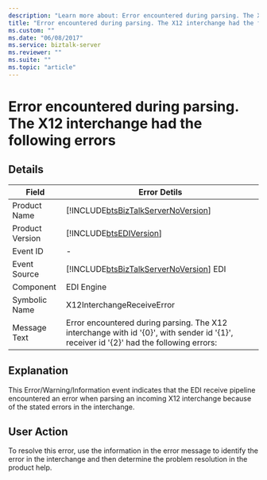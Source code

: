```yaml
---
description: "Learn more about: Error encountered during parsing. The X12 interchange had the following errors"
title: "Error encountered during parsing. The X12 interchange had the following errors"
ms.custom: ""
ms.date: "06/08/2017"
ms.service: biztalk-server
ms.reviewer: ""
ms.suite: ""
ms.topic: "article"
---
```

# Error encountered during parsing. The X12 interchange had the following errors
## Details  
  
|     Field       |                                                  Error Detils                                                                          |
|-----------------|----------------------------------------------------------------------------------------------------------------------------------------|
|  Product Name   |                           [!INCLUDE[btsBizTalkServerNoVersion](../includes/btsbiztalkservernoversion-md.md)]                           |
| Product Version |                                       [!INCLUDE[btsEDIVersion](../includes/btsediversion-md.md)]                                       |
|    Event ID     |                                                                   -                                                                    |
|  Event Source   |                         [!INCLUDE[btsBizTalkServerNoVersion](../includes/btsbiztalkservernoversion-md.md)] EDI                         |
|    Component    |                                                               EDI Engine                                                               |
|  Symbolic Name  |                                                       X12InterchangeReceiveError                                                       |
|  Message Text   | Error encountered during parsing. The X12 interchange with id '{0}', with sender id '{1}', receiver id '{2}' had the following errors: |
  
## Explanation  
 This Error/Warning/Information event indicates that the EDI receive pipeline encountered an error when parsing an incoming X12 interchange because of the stated errors in the interchange.  
  
## User Action  
 To resolve this error, use the information in the error message to identify the error in the interchange and then determine the problem resolution in the product help.
